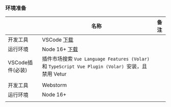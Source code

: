 ### 环境准备





|                  | 名称                                                         | 备注 |
| ---------------- | ------------------------------------------------------------ | ---- |
| 开发工具         | VSCode [下载](https://code.visualstudio.com/Download)        |      |
| 运行环境         | Node 16+ [下载](http://nodejs.cn/download)                   |      |
| VSCode插件(必装) | 插件市场搜索 `Vue Language Features (Volar) `和 `TypeScript Vue Plugin (Volar) `安装，且禁用 Vetur |      |
|                  |                                                              |      |
| 开发工具         | Webstorm                                                     |      |
| 运行环境         | Node 16+                                                     |      |
|                  |                                                              |      |

